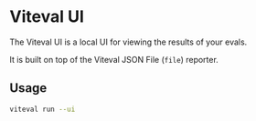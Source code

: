 # Viteval UI

The Viteval UI is a local UI for viewing the results of your evals.

It is built on top of the Viteval JSON File (`file`) reporter.

## Usage

```sh
viteval run --ui
```